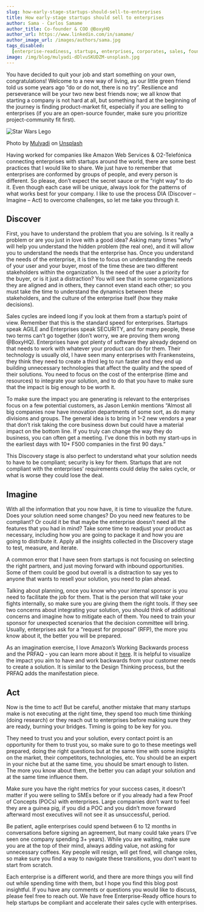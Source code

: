 ```yaml
---
slug: how-early-stage-startups-should-sell-to-enterprises
title: How early-stage startups should sell to enterprises
author: Sama - Carlos Samame
author_title: Co-founder & COO @BoxyHQ
author_url: https://www.linkedin.com/in/samame/
author_image_url: /images/authors/sama.jpg
tags_disabled:
  [enterprise-readiness, startups, enterprises, corporates, sales, founder]
image: /img/blog/mulyadi-dDlvuSKUDZM-unsplash.jpg
---
```


You have decided to quit your job and start something on your own, congratulations! Welcome to a new way of living, as our little green friend told us some years ago “do or do not, there is no try”. Resilience and perseverance will be your two new best friends now; we all know that starting a company is not hard at all, but something hard at the beginning of the journey is finding product-market fit, especially if you are selling to enterprises (if you are an open-source founder, make sure you prioritize project-community fit first).

![Star Wars Lego](/img/blog/mulyadi-dDlvuSKUDZM-unsplash.jpg)

<div style={{fontSize: "10px", marginTop: "-10px", paddingBottom: "20px"}}>Photo by <a href="https://unsplash.com/@mullyadii?utm_source=unsplash&utm_medium=referral&utm_content=creditCopyText">Mulyadi</a> on <a href="https://unsplash.com/?utm_source=unsplash&utm_medium=referral&utm_content=creditCopyText">Unsplash</a></div>

Having worked for companies like Amazon Web Services & O2-Telefónica connecting enterprises with startups around the world, there are some best practices that I would like to share. We just have to remember that enterprises are conformed by groups of people, and every person is different. So please, don’t expect the secret sauce or the “right way” to do it. Even though each case will be unique, always look for the patterns of what works best for your company. I like to use the process DIA (Discover – Imagine – Act) to overcome challenges, so let me take you through it.

## Discover

First, you have to understand the problem that you are solving. Is it really a problem or are you just in love with a good idea? Asking many times “why” will help you understand the hidden problem (the real one), and it will allow you to understand the needs that the enterprise has. Once you understand the needs of the enterprise, it is time to focus on understanding the needs of your user and your buyer, most of the time these are two different stakeholders within the organization. Is the need of the user a priority for the buyer, or is it just a distraction? You will see that in some organizations they are aligned and in others, they cannot even stand each other; so you must take the time to understand the dynamics between these stakeholders, and the culture of the enterprise itself (how they make decisions).

Sales cycles are indeed long if you look at them from a startup’s point of view. Remember that this is the standard speed for enterprises. Startups speak AGILE and Enterprises speak SECURITY, and for many people, these two terms can’t go together (don’t worry, we are proving them wrong @BoxyHQ). Enterprises have got plenty of software they already depend on that needs to work with whatever your product can do for them. Their technology is usually old, I have seen many enterprises with Frankensteins, they think they need to create a third leg to run faster and they end up building unnecessary technologies that affect the quality and the speed of their solutions. You need to focus on the cost of the enterprise (time and resources) to integrate your solution, and to do that you have to make sure that the impact is big enough to be worth it.

To make sure the impact you are generating is relevant to the enterprises focus on a few potential customers, as Jason Lemkin mentions “Almost all big companies now have innovation departments of some sort, as do many divisions and groups. The general idea is to bring in 1–2 new vendors a year that don’t risk taking the core business down but could have a material impact on the bottom line. If you truly can change the way they do business, you can often get a meeting. I’ve done this in both my start-ups in the earliest days with 10+ F500 companies in the first 90 days.”

This Discovery stage is also perfect to understand what your solution needs to have to be compliant; security is key for them. Startups that are not compliant with the enterprises’ requirements could delay the sales cycle, or what is worse they could lose the deal.

## Imagine

With all the information that you now have, it is time to visualize the future. Does your solution need some changes? Do you need new features to be compliant? Or could it be that maybe the enterprise doesn’t need all the features that you had in mind? Take some time to readjust your product as necessary, including how you are going to package it and how you are going to distribute it. Apply all the insights collected in the Discovery stage to test, measure, and iterate.

A common error that I have seen from startups is not focusing on selecting the right partners, and just moving forward with inbound opportunities. Some of them could be good but overall is a distraction to say yes to anyone that wants to resell your solution, you need to plan ahead.

Talking about planning, once you know who your internal sponsor is you need to facilitate the job for them. That is the person that will take your fights internally, so make sure you are giving them the right tools. If they see two concerns about integrating your solution, you should think of additional concerns and imagine how to mitigate each of them. You need to train your sponsor for unexpected scenarios that the decision committee will bring. Usually, enterprises ask for a “request for proposal” (RFP), the more you know about it, the better you will be prepared.

As an imagination exercise, I love Amazon’s Working Backwards process and the PRFAQ - you can learn more about it [here](https://www.linkedin.com/pulse/applying-amazons-working-backwards-process-leaders-ian-mcallister/). It is helpful to visualize the impact you aim to have and work backwards from your customer needs to create a solution. It is similar to the Design Thinking process, but the PRFAQ adds the manifestation piece.

## Act

Now is the time to act! But be careful, another mistake that many startups make is not executing at the right time, they spend too much time thinking (doing research) or they reach out to enterprises before making sure they are ready, burning your bridges. Timing is going to be key for you.

They need to trust you and your solution, every contact point is an opportunity for them to trust you, so make sure to go to these meetings well prepared, doing the right questions but at the same time with some insights on the market, their competitors, technologies, etc. You should be an expert in your niche but at the same time, you should be smart enough to listen. The more you know about them, the better you can adapt your solution and at the same time influence them.

Make sure you have the right metrics for your success cases, it doesn’t matter if you were selling to SMEs before or if you already had a few Proof of Concepts (POCs) with enterprises. Large companies don’t want to feel they are a guinea pig, if you did a POC and you didn’t move forward afterward most executives will not see it as unsuccessful, period.

Be patient, agile enterprises could spend between 6 to 12 months in conversations before signing an agreement, but many could take years (I’ve seen one company spending 3+ years). While you are waiting, make sure you are at the top of their mind, always adding value, not asking for unnecessary coffees. Key people will resign, will get fired, will change roles, so make sure you find a way to navigate these transitions, you don’t want to start from scratch.

Each enterprise is a different world, and there are more things you will find out while spending time with them, but I hope you find this blog post insightful. If you have any comments or questions you would like to discuss, please feel free to reach out. We have free Enterprise-Ready office hours to help startups be compliant and accelerate their sales cycle with enterprises.
